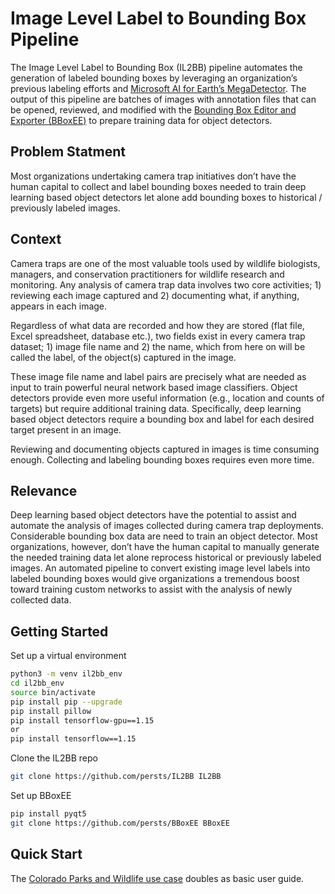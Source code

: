 # Image Level Label to Bounding Box Pipeline
The Image Level Label to Bounding Box (IL2BB) pipeline automates the generation of labeled bounding boxes by leveraging an organization’s previous labeling efforts and [Microsoft AI for Earth’s MegaDetector](https://github.com/microsoft/CameraTraps/). The output of this pipeline are batches of images with annotation files that can be opened, reviewed, and modified with the [Bounding Box Editor and Exporter (BBoxEE)](https://github.com/persts/BBoxEE) to prepare training data for object detectors.

## Problem Statment
Most organizations undertaking camera trap initiatives don’t have the human capital to collect and label bounding boxes needed to train deep learning based object detectors let alone add bounding boxes to historical / previously labeled images.

## Context
Camera traps are one of the most valuable tools used by wildlife biologists, managers, and conservation practitioners for wildlife research and monitoring. Any analysis of camera trap data involves two core activities; 1) reviewing each image captured and 2) documenting what, if anything, appears in each image. 

Regardless of what data are recorded and how they are stored (flat file, Excel spreadsheet, database etc.), two fields exist in every camera trap dataset; 1) image file name and 2) the name, which from here on will be called the label, of the object(s) captured in the image.

These image file name and label pairs are precisely what are needed as input to train powerful neural network based image classifiers. Object detectors provide even more useful information (e.g., location and counts of targets) but require additional training data. Specifically, deep learning based object detectors require a bounding box and label for each desired target present in an image.

Reviewing and documenting objects captured in images is time consuming enough. Collecting and labeling bounding boxes requires even more time.

## Relevance
Deep learning based object detectors have the potential to assist and automate the analysis of images collected during camera trap deployments. Considerable bounding box data are need to train an object detector. Most organizations, however, don’t have the human capital to manually generate the needed training data let alone reprocess historical or previously labeled images. An automated pipeline to convert existing image level labels into labeled bounding boxes would give organizations a tremendous boost toward training custom networks to assist with the analysis of newly collected data.

## Getting Started
Set up a virtual environment
```bash
python3 -m venv il2bb_env
cd il2bb_env
source bin/activate
pip install pip --upgrade
pip install pillow
pip install tensorflow-gpu==1.15
or
pip install tensorflow==1.15
```

Clone the IL2BB repo
```bash
git clone https://github.com/persts/IL2BB IL2BB
```

Set up BBoxEE
```bash
pip install pyqt5
git clone https://github.com/persts/BBoxEE BBoxEE
```

## Quick Start
The [Colorado Parks and Wildlife use case](./UseCase) doubles as basic user guide.